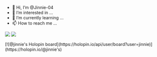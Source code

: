 - 👋 Hi, I’m @Jinnie-04
- 👀 I’m interested in ...
- 🌱 I’m currently learning ...
- 📫 How to reach me ...

<p align="left">
  <a href="https://github.com/Jinnie-04" target="_blank"><img src="https://img.shields.io/badge/Github-Jinnie-04-green?style=for-the-badge&logo=github"></a>
  <a href="https://instagram.com/jinnie._.04?igshid=YmMyMTA2M2Y=" target="_blank"><img src="https://img.shields.io/badge/IG-%40_.jay.___14-blue?style=for-the-badge&logo=instagram"></a>
  
</p>
<!---
Jinnie-04/Jinnie-04 is a ✨ special ✨ repository because its `README.md` (this file) appears on your GitHub profile.
You can click the Preview link to take a look at your changes.
--->
[![@jinnie's Holopin board](https://holopin.io/api/user/board?user=jinnie)](https://holopin.io/@jinnie's)
